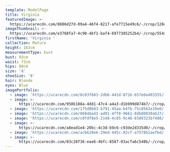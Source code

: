 ```yaml
---
template: ModelPage
title: Virginia
featuredImage: >-
  https://ucarecdn.com/8886d27d-09a4-46f4-8217-afe7715e49c6/-/crop/1284x665/0,266/-/preview/
imageThumbnail: >-
  https://ucarecdn.com/e3768fa7-4c90-4bf1-baf4-6977385252b4/-/crop/554x813/36,18/-/preview/
firstName: 'Virginia '
collection: Mature
height: 163cm
measurementType: bust
bust: 93cm
waist: 73cm
hips: 88cm
size: '8'
shoeSize: '8'
hair: Blonde
eyes: Blue
imagePortfolio:
  - image: 'https://ucarecdn.com/8c03f683-2db6-441d-8716-657e6e403355/'
  - image: >-
      https://ucarecdn.com/950b188a-4dd1-47c4-a4a3-d1b999d874b7/-/crop/1198x1667/347,257/-/preview/
  - image: 'https://ucarecdn.com/175d0b83-b791-45aa-b4fb-75c8562e19e0/'
  - image: 'https://ucarecdn.com/8684bad1-ad91-4ff0-9661-8db80830a627/'
  - image: 'https://ucarecdn.com/c0fdf8e5-2148-4c85-9c48-0389323bf480/'
  - image: >-
      https://ucarecdn.com/a8ead1e4-20bc-4c3d-b9c6-c93de2d335d0/-/crop/1004x1240/171,274/-/preview/
  - image: 'https://ucarecdn.com/acb628e6-29ed-445c-82cf-a7578b1aefbd/'
  - image: >-
      https://ucarecdn.com/03c26f36-eae6-4bfc-8587-03acfa6c548b/-/crop/1082x1346/121,91/-/preview/
---
```


